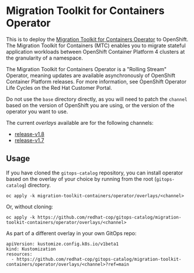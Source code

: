 # Migration Toolkit for Containers Operator

This is to deploy the [Migration Toolkit for Containers Operator](https://docs.redhat.com/en/documentation/openshift_container_platform/4.18/html/migration_toolkit_for_containers/about-mtc) to OpenShift. The Migration Toolkit for Containers (MTC) enables you to migrate stateful application workloads between OpenShift Container Platform 4 clusters at the granularity of a namespace.

The Migration Toolkit for Containers Operator is a "Rolling Stream" Operator, meaning updates are available asynchronously of OpenShift Container Platform releases. For more information, see OpenShift Operator Life Cycles on the Red Hat Customer Portal.

Do not use the `base` directory directly, as you will need to patch the `channel` based on the version of OpenShift you are using, or the version of the operator you want to use.

The current *overlays* available are for the following channels:

* [release-v1.8](operator/overlays/release-v1.8)
* [release-v1.7](operator/overlays/release-v1.7)

## Usage

If you have cloned the `gitops-catalog` repository, you can install operator based on the overlay of your choice by running from the root (`gitops-catalog`) directory.

```
oc apply -k migration-toolkit-containers/operator/overlays/<channel>
```

Or, without cloning:

```
oc apply -k https://github.com/redhat-cop/gitops-catalog/migration-toolkit-containers/operator/overlays/<channel>
```

As part of a different overlay in your own GitOps repo:

```
apiVersion: kustomize.config.k8s.io/v1beta1
kind: Kustomization
resources:
  - https://github.com/redhat-cop/gitops-catalog/migration-toolkit-containers/operator/overlays/<channel>?ref=main
```
